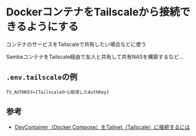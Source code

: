 # DockerコンテナをTailscaleから接続できるようにする
コンテナのサービスをTailscaleで共有したい場合などに使う

SambaコンテナをTailscale経由で友人と共有して共有NASを構築するなど...


## `.env.tailscale`の例
```
TS_AUTHKEY=[Tailscaleから取得したAuthKey]
```


## 参考
* [DevContainer（Docker Compose）をTailnet（Tailscale）に接続するには](https://zenn.dev/takeyuwebinc/articles/39d6417a735d94)
